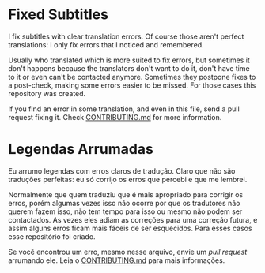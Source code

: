 # Fixed Subtitles

I fix subtitles with clear translation errors. Of course those aren't perfect translations: I only fix errors that I noticed and remembered.

Usually who translated which is more suited to fix errors, but sometimes it don't happens because the translators don't want to do it, don't have time to it or even can't be contacted anymore. Sometimes they postpone fixes to a post-check, making some errors easier to be missed. For those cases this repository was created.

If you find an error in some translation, and even in this file, send a pull request fixing it. Check [CONTRIBUTING.md](https://github.com/qgustavor/fixed-subtitles/blob/master/CONTRIBUTING.md) for more information.

# Legendas Arrumadas

Eu arrumo legendas com erros claros de tradução. Claro que não são traduções perfeitas: eu só corrijo os erros que percebi e que me lembrei.

Normalmente que quem traduziu que é mais apropriado para corrigir os erros, porém algumas vezes isso não ocorre por que os tradutores não querem fazem isso, não tem tempo para isso ou mesmo não podem ser contactados. As vezes eles adiam as correções para uma correção futura, e assim alguns erros ficam mais fáceis de ser esquecidos. Para esses casos esse repositório foi criado.

Se você encontrou um erro, mesmo nesse arquivo, envie um *pull request* arrumando ele. Leia o [CONTRIBUTING.md](https://github.com/qgustavor/fixed-subtitles/blob/master/CONTRIBUTING.md) para mais informações.

